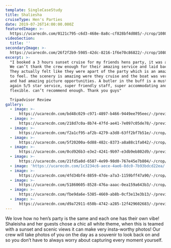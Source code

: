 ```yaml
---
template: SingleCaseStudy
title: Shaliesha
cruiseType: Hen's Parties
date: 2019-07-26T14:00:00.000Z
featuredImage: >-
  https://ucarecdn.com/0121c795-c6d3-468e-8a8c-cf828bf4d085/-/crop/1080x1163/0,0/-/preview/-/enhance/15/
videoSection:
  title: ''
secondaryImage: >-
  https://ucarecdn.com/26f2f2b9-5985-42dc-8216-1f6e70c86822/-/crop/1080x1148/0,0/-/preview/-/enhance/27/
excerpt: >-
  "I booked a 3 hours sunset cruise for my friends hens party, it was amazing.
  We can’t thank the crew enough for their amazing service and laid back nature.
  They actually felt like they were apart of the party which is an amazing way
  to feel. the scenery is amazing were they cruise and the boat was very clean
  and had amazing picture opportunities. A butler in the buff is a must. Once
  again 5/5 star service, super friendly staff, super accommodating and
  flexible. can’t recommend enough. Thank you guys" 

  Tripadvisor Review
gallery:
  - image: >-
      https://ucarecdn.com/bd48c029-c971-4897-b466-9449ee795eec/-/preview/-/enhance/17/
  - image: >-
      https://ucarecdn.com/218d7c0a-8b74-47fd-ae41-7e097c05de78/-/preview/-/enhance/30/
  - image: >-
      https://ucarecdn.com/f2a1cf95-af2b-4279-a3d8-63ff2bf7b51e/-/crop/1457x1028/47,8/-/preview/-/enhance/14/
  - image: >-
      https://ucarecdn.com/5f20200a-6d88-482c-8373-a8a88c1fa042/-/crop/1080x1405/0,0/-/preview/-/enhance/30/
  - image: >-
      https://ucarecdn.com/0cd926b3-e3e2-4241-9b97-e3db9eb802d9/-/preview/-/enhance/28/
  - image: >-
      https://ucarecdn.com/21fd5a0d-6587-4e99-98d0-767e45e7b804/-/crop/1080x1340/0,0/-/preview/
  - image: 'https://ucarecdn.com/1c3234c6-aece-4ae6-8dc0-7b93bdcd22ea/'
  - image: >-
      https://ucarecdn.com/4fd34bf4-8859-47de-a7a3-1159bff47a90/-/crop/1080x1305/0,0/-/preview/-/enhance/8/
  - image: >-
      https://ucarecdn.com/51860605-8528-476a-aaac-0ea159a643b3/-/crop/1080x1363/0,0/-/preview/-/enhance/5/
  - image: >-
      https://ucarecdn.com/fbe9da6e-5385-4669-ab8b-0cf3e13e3b13/-/preview/-/enhance/7/
  - image: >-
      https://ucarecdn.com/d9a72911-650b-4742-a285-12f429602683/-/preview/-/enhance/17/
---
```

We love how no hen’s party is the same and each one has their own vibe! Shaleisha and her guests chose a chic all white theme, when this is teamed with a sunset and scenic views it can make very insta-worthy photos! Our crew will take photos of you on the day as a souvenir to look back on and so you don’t have to always worry about capturing every moment yourself.
